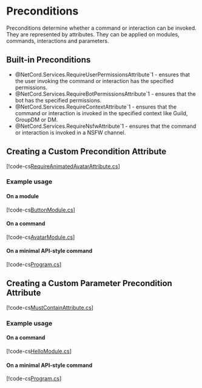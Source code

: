 # Preconditions

Preconditions determine whether a command or interaction can be invoked. They are represented by attributes. They can be applied on modules, commands, interactions and parameters.

## Built-in Preconditions

- @NetCord.Services.RequireUserPermissionsAttribute`1 - ensures that the user invoking the command or interaction has the specified permissions.
- @NetCord.Services.RequireBotPermissionsAttribute`1 - ensures that the bot has the specified permissions.
- @NetCord.Services.RequireContextAttribute`1 - ensures that the command or interaction is invoked in the specified context like Guild, GroupDM or DM.
- @NetCord.Services.RequireNsfwAttribute`1 - ensures that the command or interaction is invoked in a NSFW channel.

## Creating a Custom Precondition Attribute
[!code-cs[RequireAnimatedAvatarAttribute.cs](Preconditions/Preconditions/RequireAnimatedAvatarAttribute.cs)]

### Example usage

#### On a module
[!code-cs[ButtonModule.cs](Preconditions/Preconditions/ButtonModule.cs#L5-L9)]

#### On a command
[!code-cs[AvatarModule.cs](Preconditions/Preconditions/AvatarModule.cs#L5-L10)]

#### On a minimal API-style command
[!code-cs[Program.cs](Preconditions/Preconditions/Program.cs#L25-L28)]

## Creating a Custom Parameter Precondition Attribute
[!code-cs[MustContainAttribute.cs](Preconditions/ParameterPreconditions/MustContainAttribute.cs)]

### Example usage

#### On a command
[!code-cs[HelloModule.cs](Preconditions/ParameterPreconditions/HelloModule.cs#L5-L9)]

#### On a minimal API-style command
[!code-cs[Program.cs](Preconditions/ParameterPreconditions/Program.cs#L22-L24)]
